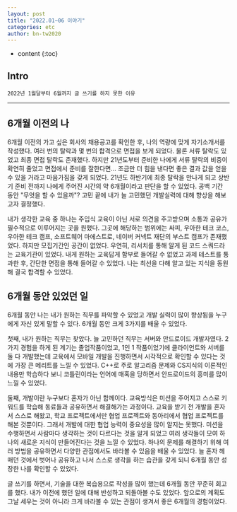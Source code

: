 ```yaml
---
layout: post
title: "2022.01~06 이야기"
categories: etc
author: bn-tw2020
---
```

* content
{:toc}

## Intro

```
2022년 1월달부터 6월까지 글 쓰기를 하지 못한 이유
```




---

## 6개월 이전의 나



6개월 이전의 가고 싶은 회사의 채용공고를 확인한 후, 나의 역량에 맞게 자기소개서를 작성했다. 여러 번의 탈락과 몇 번의 합격으로 면접을 보게 되었다. 물론 서류 탈락도 있었고 최종 면접 탈락도 존재했다. 하지만 21년도부터 준비한 나에게 서류 탈락의 비중이 확연히 줄었고 면접에서 준비를 잘한다면... 조금만 더 힘을 낸다면 좋은 결과 값을 얻을 수 있을 거라고 마음가짐을 갖게 되었다. 21년도 하반기에 최종 탈락을 만나게 되고 상반기 준비 전까지 나에게 주어진 시간의 약 6개월이라고 판단을 할 수 있었다. 공백 기간 동안 "무엇을 할 수 있을까"? 고민 끝에 내가 늘 고민했던 개발실력에 대해 향상을 해보고자 결정했다.



내가 생각한 교육 중 하나는 주입식 교육이 아닌 서로 의견을 주고받으며 소통과 공유가 필수적으로 이루어지는 곳을 원했다. 그곳에 해당하는 범위에는 싸피, 우아한 테크 코스, 우아한 테크 캠프, 소프트웨어 마에스트로, 네이버 커넥트 재단의 부스트 캠프가 존재했었다. 하지만 모집기간인 공간이 없었다. 우연히, 리서치를 통해 알게 된 코드 스쿼드라는 교육기관이 있었다. 내게 원하는 교육답게 함부로 들어갈 수 없었고 과제 테스트를 통과한 후, 간단한 면접을 통해 들어갈 수 있었다. 나는 최선을 다해 알고 있는 지식을 동원해 결국 합격할 수 있었다.





## 6개월 동안 있었던 일



6개월 동안 나는 내가 원하는 직무를 파악할 수 있었고 개발 실력이 많이 향상됨을 누구에게 자신 있게 말할 수 있다. 6개월 동안 크게 3가지를 배울 수 있었다.



첫째, 내가 원하는 직무는 찾았다. 늘 고민하던 직무는 서버와 안드로이드 개발자였다. 2가지 경험을 하게 된 계기는 졸업작품이었고, 1인 1 작품이었기에 클라이언트와 서버를 둘 다 개발했는데 교육에서 모바일 개발을 진행하면서 시각적으로 확인할 수 있다는 것에 가장 큰 메리트를 느낄 수 있었다. C++로 주로 알고리즘 문제와 CS지식의 이론적인 내용만 학습하다 보니 코틀린이라는 언어에 매혹을 당하면서 안드로이드의 흥미를 많이 느낄 수 있었다.



둘째, 개발이란 누구보다 혼자가 아닌 함께이다. 교육방식은 미션을 주어지고 스스로 키워드를 학습해 동료들과 공유하면서 해결해가는 과정이다. 교육을 받기 전 개발을 혼자서 스스로 해왔고, 학교 프로젝트에서만 협업 프로젝트와 동아리에서 협업 프로젝트를 해본 것뿐이다. 그래서 개발에 대한 협업 능력이 중요성을 많이 알지는 못했다. 미션을 수행하면서 사람마다 생각하는 것이 다르다는 것을 알게 되었고 여러 생각들이 모여 하나의 새로운 지식이 만들어진다는 것을 느낄 수 있었다. 하나의 문제를 해결하기 위해 여러 방법을 공유하면서 다양한 관점에서도 바라볼 수 있음을 배울 수 있었다. 늘 혼자 헤매던 것에서 벗어나 공유하고 나서 스스로 생각을 하는 습관을 갖게 되니 6개월 동안 성장한 나를 확인할 수 있었다.



글 쓰기를 하면서, 기술을 대한 복습용으로 작성을 많이 했는데 6개월 동안 꾸준히 회고를 했다. 내가 이전에 했던 일에 대해 반성하고 되돌아볼 수도 있었다. 앞으로의 계획도 그날 세우는 것이 아니라 크게 바라볼 수 있는 관점이 생겨서 좋은 6개월의 경험이었다.
